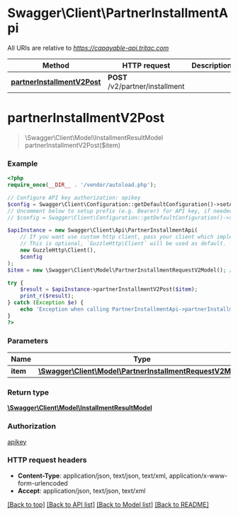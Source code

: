 # Swagger\Client\PartnerInstallmentApi

All URIs are relative to *https://capayable-api.tritac.com*

Method | HTTP request | Description
------------- | ------------- | -------------
[**partnerInstallmentV2Post**](PartnerInstallmentApi.md#partnerInstallmentV2Post) | **POST** /v2/partner/installment | 


# **partnerInstallmentV2Post**
> \Swagger\Client\Model\InstallmentResultModel partnerInstallmentV2Post($item)



### Example
```php
<?php
require_once(__DIR__ . '/vendor/autoload.php');

// Configure API key authorization: apikey
$config = Swagger\Client\Configuration::getDefaultConfiguration()->setApiKey('apikey', 'YOUR_API_KEY');
// Uncomment below to setup prefix (e.g. Bearer) for API key, if needed
// $config = Swagger\Client\Configuration::getDefaultConfiguration()->setApiKeyPrefix('apikey', 'Bearer');

$apiInstance = new Swagger\Client\Api\PartnerInstallmentApi(
    // If you want use custom http client, pass your client which implements `GuzzleHttp\ClientInterface`.
    // This is optional, `GuzzleHttp\Client` will be used as default.
    new GuzzleHttp\Client(),
    $config
);
$item = new \Swagger\Client\Model\PartnerInstallmentRequestV2Model(); // \Swagger\Client\Model\PartnerInstallmentRequestV2Model | 

try {
    $result = $apiInstance->partnerInstallmentV2Post($item);
    print_r($result);
} catch (Exception $e) {
    echo 'Exception when calling PartnerInstallmentApi->partnerInstallmentV2Post: ', $e->getMessage(), PHP_EOL;
}
?>
```

### Parameters

Name | Type | Description  | Notes
------------- | ------------- | ------------- | -------------
 **item** | [**\Swagger\Client\Model\PartnerInstallmentRequestV2Model**](../Model/PartnerInstallmentRequestV2Model.md)|  |

### Return type

[**\Swagger\Client\Model\InstallmentResultModel**](../Model/InstallmentResultModel.md)

### Authorization

[apikey](../../README.md#apikey)

### HTTP request headers

 - **Content-Type**: application/json, text/json, text/xml, application/x-www-form-urlencoded
 - **Accept**: application/json, text/json, text/xml

[[Back to top]](#) [[Back to API list]](../../README.md#documentation-for-api-endpoints) [[Back to Model list]](../../README.md#documentation-for-models) [[Back to README]](../../README.md)


